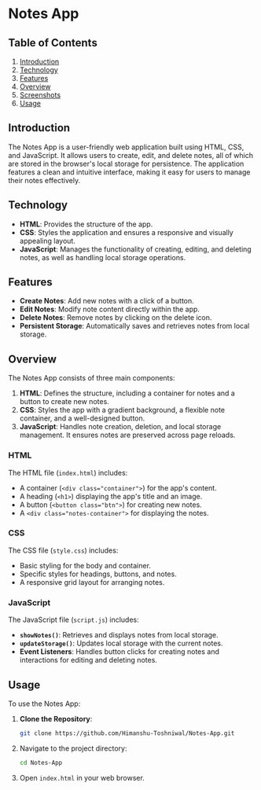 # Notes App

## Table of Contents
1. [Introduction](#introduction)
2. [Technology](#technology)
3. [Features](#features)
4. [Overview](#overview)
5. [Screenshots](#screenshots)
6. [Usage](#usage)

## Introduction
The Notes App is a user-friendly web application built using HTML, CSS, and JavaScript. It allows users to create, edit, and delete notes, all of which are stored in the browser's local storage for persistence. The application features a clean and intuitive interface, making it easy for users to manage their notes effectively.

## Technology
- **HTML**: Provides the structure of the app.
- **CSS**: Styles the application and ensures a responsive and visually appealing layout.
- **JavaScript**: Manages the functionality of creating, editing, and deleting notes, as well as handling local storage operations.

## Features
- **Create Notes**: Add new notes with a click of a button.
- **Edit Notes**: Modify note content directly within the app.
- **Delete Notes**: Remove notes by clicking on the delete icon.
- **Persistent Storage**: Automatically saves and retrieves notes from local storage.

## Overview
The Notes App consists of three main components:
1. **HTML**: Defines the structure, including a container for notes and a button to create new notes.
2. **CSS**: Styles the app with a gradient background, a flexible note container, and a well-designed button.
3. **JavaScript**: Handles note creation, deletion, and local storage management. It ensures notes are preserved across page reloads.

### HTML
The HTML file (`index.html`) includes:
- A container (`<div class="container">`) for the app's content.
- A heading (`<h1>`) displaying the app's title and an image.
- A button (`<button class="btn">`) for creating new notes.
- A `<div class="notes-container">` for displaying the notes.

### CSS
The CSS file (`style.css`) includes:
- Basic styling for the body and container.
- Specific styles for headings, buttons, and notes.
- A responsive grid layout for arranging notes.

### JavaScript
The JavaScript file (`script.js`) includes:
- **`showNotes()`**: Retrieves and displays notes from local storage.
- **`updateStorage()`**: Updates local storage with the current notes.
- **Event Listeners**: Handles button clicks for creating notes and interactions for editing and deleting notes.


## Usage
To use the Notes App:
1. **Clone the Repository**: 
   ```bash
   git clone https://github.com/Himanshu-Toshniwal/Notes-App.git

2. Navigate to the project directory:
    ```bash
    cd Notes-App
    ```
3. Open `index.html` in your web browser.
